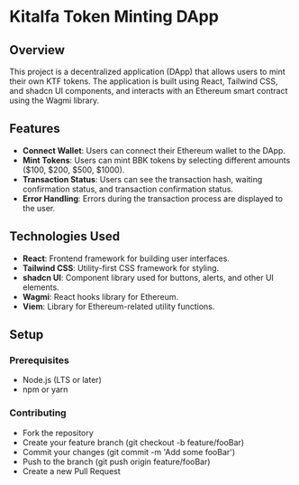 # Kitalfa Token Minting DApp

## Overview

This project is a decentralized application (DApp) that allows users to mint their own KTF tokens. The application is built using React, Tailwind CSS, and shadcn UI components, and interacts with an Ethereum smart contract using the Wagmi library.

## Features

- **Connect Wallet**: Users can connect their Ethereum wallet to the DApp.
- **Mint Tokens**: Users can mint BBK tokens by selecting different amounts ($100, $200, $500, $1000).
- **Transaction Status**: Users can see the transaction hash, waiting confirmation status, and transaction confirmation status.
- **Error Handling**: Errors during the transaction process are displayed to the user.

## Technologies Used

- **React**: Frontend framework for building user interfaces.
- **Tailwind CSS**: Utility-first CSS framework for styling.
- **shadcn UI**: Component library used for buttons, alerts, and other UI elements.
- **Wagmi**: React hooks library for Ethereum.
- **Viem**: Library for Ethereum-related utility functions.

## Setup

### Prerequisites

- Node.js (LTS or later)
- npm or yarn

### Contributing

- Fork the repository
- Create your feature branch (git checkout -b feature/fooBar)
- Commit your changes (git commit -m 'Add some fooBar')
- Push to the branch (git push origin feature/fooBar)
- Create a new Pull Request
